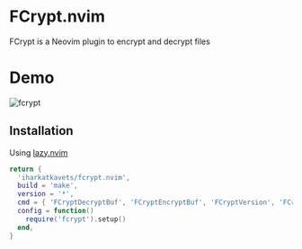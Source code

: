 # FCrypt.nvim

FCrypt is a Neovim plugin to encrypt and decrypt files

# Demo

![fcrypt](https://github.com/user-attachments/assets/41ff6e3c-3509-4fe4-82e7-7b207d7dcfe6)


## Installation
Using [lazy.nvim](https://github.com/folke/lazy.nvim)
```lua
return {
  'iharkatkavets/fcrypt.nvim',
  build = 'make',
  version = '*',
  cmd = { 'FCryptDecryptBuf', 'FCryptEncryptBuf', 'FCryptVersion', 'FCryptLogs' },
  config = function()
    require('fcrypt').setup()
  end,
}
```
